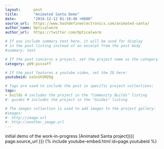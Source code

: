 ```yaml
---
layout:      post
title:       "Animated Santa Demo"
date:        "2016-12-12 01:18:48 +0800"
source_url:  https://www.hashdefineelectronics.com/animated-santa/
author_name: Opticalworm
author_url:  https://twitter.com/Opticalworm

# If you include summary text here, it will be used for display
# in the post listing instead of an excerpt from the post body
#summary: text

# If the post concerns a project, set the project name as the category:
category: p09-pissoff

# If the post features a youtube video, set the ID here:
youtubeid: ozGxShVMZOg

# Tags are used to include the post in specific project collections:
tags:
- builds # includes the project in the "Community Builds" listing
#- guides # includes the project in the "Guides" listing

# The images collection is used to add images to the project gallery:
#images:
#- http://image.url
#- http://another_image.url
---
```


initial demo of the work-in-progress [Animated Santa project]({{ page.source_url }})
{% include youtube-embed.html id=page.youtubeid %}
